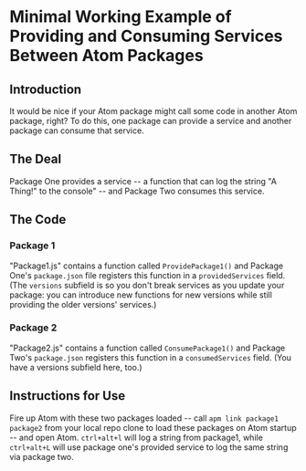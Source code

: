 # Minimal Working Example of Providing and Consuming Services Between Atom Packages

## Introduction

It would be nice if your Atom package might call some code in another Atom package, right? To do this, one package can provide a service and another package can consume that service.

## The Deal

Package One provides a service -- a function that can log the string "A Thing!" to the console" -- and Package Two consumes this service.

## The Code

### Package 1

"Package1.js" contains a function called `ProvidePackage1()` and Package One's `package.json` file registers this function in a `providedServices` field. (The `versions` subfield is so you don't break services as you update your package: you can introduce new functions for new versions while still providing the older versions' services.)

### Package 2

"Package2.js" contains a function called `ConsumePackage1()` and Package Two's `package.json` registers this function in a `consumedServices` field. (You have a versions subfield here, too.)

## Instructions for Use

Fire up Atom with these two packages loaded -- call `apm link package1 package2` from your local repo clone to load these packages on Atom startup -- and open Atom. `ctrl+alt+l` will log a string from package1, while `ctrl+alt+L` will use package one's provided service to log the same string via package two.
